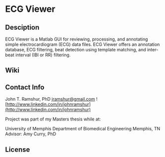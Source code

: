 # ECG Viewer

## Desciption

ECG Viewer is a Matlab GUI for reviewing, processing, and annotating simple electrocardiogram (ECG) data files. ECG Viewer offers an annotation database, ECG filtering, beat detection using template matching, and inter-beat interval (IBI or RR) filtering.

## Wiki



## Contact Info

John T. Ramshur, PhD
jramshur@gmail.com
![http://www.linkedin.com/in/johnramshur](http://www.linkedin.com/in/johnramshur)

Project was part of my Masters thesis while at:

University of Memphis
Department of Biomedical Engineering
Memphis, TN
Advisor: Amy Curry, PhD


## License